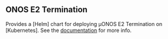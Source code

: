 <!--
SPDX-FileCopyrightText: 2019-present Open Networking Foundation <info@opennetworking.org>

SPDX-License-Identifier: Apache-2.0
-->

## ONOS E2 Termination

Provides a [Helm] chart for deploying µONOS E2 Termination on [Kubernetes].
See the [documentation](https://docs.onosproject.org/onos-ran/docs/deployment/) for more info.
